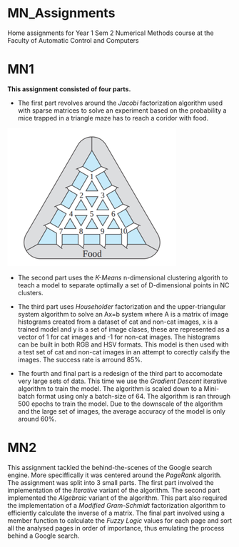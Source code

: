 # MN_Assignments

Home assignments for Year 1 Sem 2 Numerical Methods course at the Faculty of 
Automatic Control and Computers

# MN1

**This assignment consisted of four parts.** 

* The first part revolves around the *Jacobi* factorization algorithm used with 
sparse matrices to solve an experiment based on the probability a mice trapped 
in a triangle maze has to reach a coridor with food.

![Part1](https://github.com/TudorPescaru/MN_Assignments/blob/master/MN1/maze.png)

* The second part uses the *K-Means* n-dimensional clustering algorith to teach 
a model to separate optimally a set of D-dimensional points in NC clusters.

* The third part uses *Householder* factorization and the upper-triangular system 
algorithm to solve an Ax=b system where A is a matrix of image histograms created 
from a dataset of cat and non-cat images, x is a trained model and y is a set of 
image clases, these are represented as a vector of 1 for cat images and -1 for 
non-cat images. The histograms can be built in both RGB and HSV formats. This 
model is then used with a test set of cat and non-cat images in an attempt to 
corectly calsify the images. The success rate is arround 85%.

* The fourth and final part is a redesign of the third part to accomodate very 
large sets of data. This time we use the *Gradient Descent* iterative algorithm 
to train the model. The algorithm is scaled down to a Mini-batch format using 
only a batch-size of 64. The algorithm is ran through 500 epochs to train the 
model. Due to the downscale of the algorithm and the large set of images, the 
average accuracy of the model is only around 60%.

# MN2

This assignment tackled the behind-the-scenes of the Google search engine. 
More speciffically it was centered around the *PageRank* algorith. The 
assignment was split into 3 small parts. The first part involved the 
implementation of the *Iterative* variant of the algorithm. The second part 
implemented the *Algebraic* variant of the algorithm. This part also required 
the implementation of a *Modified Gram-Schmidt* factorization algorithm to 
efficiently calculate the inverse of a matrix. The final part involved using 
a member function to calculate the *Fuzzy Logic* values for each page and sort 
all the analysed pages in order of importance, thus emulating the process 
behind a Google search.

